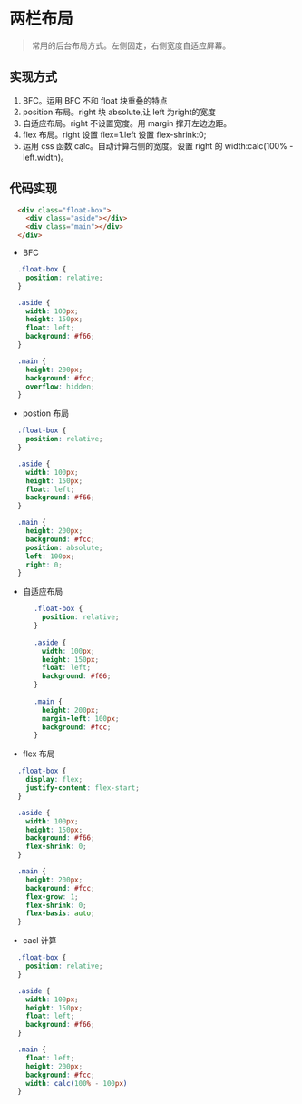 # 两栏布局
> 常用的后台布局方式。左侧固定，右侧宽度自适应屏幕。
## 实现方式
1. BFC。运用 BFC 不和 float 块重叠的特点
2. position 布局。right 块 absolute,让 left 为right的宽度
3. 自适应布局。right 不设置宽度。用 margin 撑开左边边距。
4. flex 布局。right 设置 flex=1.left 设置 flex-shrink:0;
5. 运用 css 函数 calc。自动计算右侧的宽度。设置 right 的 width:calc(100% - left.width)。

## 代码实现
```html
  <div class="float-box">
    <div class="aside"></div>
    <div class="main"></div>
  </div>
``` 
* BFC

```css
  .float-box {
    position: relative;
  }

  .aside {
    width: 100px;
    height: 150px;
    float: left;
    background: #f66;
  }

  .main {
    height: 200px;
    background: #fcc;
    overflow: hidden;
  }
```

* postion 布局

```css
  .float-box {
    position: relative;
  }

  .aside {
    width: 100px;
    height: 150px;
    float: left;
    background: #f66;
  }

  .main {
    height: 200px;
    background: #fcc;
    position: absolute;
    left: 100px;
    right: 0;
  }
```

* 自适应布局

```css
      .float-box {
        position: relative;
      }
    
      .aside {
        width: 100px;
        height: 150px;
        float: left;
        background: #f66;
      }
    
      .main {
        height: 200px;
        margin-left: 100px;
        background: #fcc;
      }
```

* flex 布局

```css
  .float-box {
    display: flex;
    justify-content: flex-start;
  }

  .aside {
    width: 100px;
    height: 150px;
    background: #f66;
    flex-shrink: 0;
  }

  .main {
    height: 200px;
    background: #fcc;
    flex-grow: 1;
    flex-shrink: 0;
    flex-basis: auto;
  }
```

* cacl 计算

```css
  .float-box {
    position: relative;
  }

  .aside {
    width: 100px;
    height: 150px;
    float: left;
    background: #f66;
  }

  .main {
    float: left;
    height: 200px;
    background: #fcc;
    width: calc(100% - 100px)
  }
```